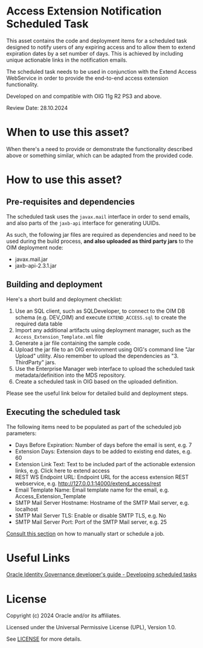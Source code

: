 # Access Extension Notification Scheduled Task

This asset contains the code and deployment items for a scheduled task designed to notify users of any expiring access and to allow them to extend expiration dates by a set number of days. This is achieved by including unique actionable links in the notification emails.

The scheduled task needs to be used in conjunction with the Extend Access WebService in order to provide the end-to-end access extension functionality.

Developed on and compatible with OIG 11g R2 PS3 and above.

Review Date: 28.10.2024

# When to use this asset?

When there's a need to provide or demonstrate the functionality described above or something similar, which can be adapted from the provided code.

# How to use this asset?

## Pre-requisites and dependencies

The scheduled task uses the `javax.mail` interface in order to send emails, and also parts of the `jaxb-api` interface for generating UUIDs.

As such, the following jar files are required as dependencies and need to be used during the build process, **and also uploaded as third party jars** to the OIM deployment node:
- javax.mail.jar
- jaxb-api-2.3.1.jar

## Building and deployment

Here's a short build and deployment checklist:

1. Use an SQL client, such as SQLDeveloper, to connect to the OIM DB schema (e.g. DEV_OIM) and execute `EXTEND_ACCESS.sql` to create the required data table
2. Import any additional artifacts using deployment manager, such as the `Access_Extension_Template.xml` file
3. Generate a jar file containing the sample code.
4. Upload the jar file to an OIG environment using OIG's command line "Jar Upload" utility. Also remember to upload the dependencies as "3. ThirdParty" jars.
5. Use the Enterprise Manager web interface to upload the scheduled task metadata/definition into the MDS repository.
6. Create a scheduled task in OIG based on the uploaded definition.

Please see the useful link below for detailed build and deployment steps.

## Executing the scheduled task

The following items need to be populated as part of the scheduled job parameters:
- Days Before Expiration: Number of days before the email is sent, e.g. 7
- Extension Days: Extension days to be added to existing end dates, e.g. 60
- Extension Link Text: Text to be included part of the actionable extension links, e.g. Click here to extend access
- REST WS Endpoint URL: Endpoint URL for the access extension REST webservice, e.g. http://127.0.0.1:14000/extend_access/rest
- Email Template Name: Email template name for the email, e.g. Access_Extension_Template
- SMTP Mail Server Hostname: Hostname of the SMTP Mail server, e.g. localhost
- SMTP Mail Server TLS: Enable or disable SMTP TLS, e.g. No
- SMTP Mail Server Port: Port of the SMTP Mail server, e.g. 25

[Consult this section](https://docs.oracle.com/en/middleware/idm/identity-governance/12.2.1.4/omusg/managing-jobs-1.html#GUID-71BB3623-AEE2-4F64-BBD4-D921DCA39D7C) on how to manually start or schedule a job.

# Useful Links

[Oracle Identity Governance developer's guide - Developing scheduled tasks](https://docs.oracle.com/en/middleware/idm/identity-governance/12.2.1.4/omdev/developing-scheduled-tasks.html#GUID-F62EF833-1E70-41FC-9DCC-C1EAB407D151)

# License

Copyright (c) 2024 Oracle and/or its affiliates.

Licensed under the Universal Permissive License (UPL), Version 1.0.

See [LICENSE](https://github.com/oracle-devrel/technology-engineering/blob/main/LICENSE) for more details.
